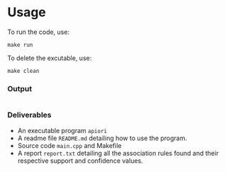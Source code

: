 # Usage

To run the code, use:

```
make run
```

To delete the excutable, use:

```
make clean
```

### Output

```

```

### Deliverables

- An executable program `apiori`
- A readme file `README.md` detailing how to use the program.
- Source code `main.cpp` and Makefile
- A report `report.txt` detailing all the association rules found and their respective support and confidence values.